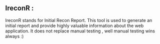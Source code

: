 ## IreconR :
IreconR stands for Initial Recon Report. This tool is used to generate an initial report and provide highly valuable information about the web application. It does not replace manual testing , well manual testing wins always :)
